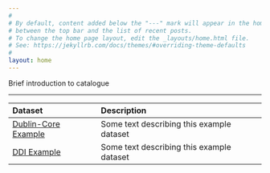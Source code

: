 ```yaml
---
#
# By default, content added below the "---" mark will appear in the home page
# between the top bar and the list of recent posts.
# To change the home page layout, edit the _layouts/home.html file.
# See: https://jekyllrb.com/docs/themes/#overriding-theme-defaults
#
layout: home
---
```


Brief introduction to catalogue

* * *


| Dataset | Description |
|:--------|:------------|
| [Dublin-Core Example](./dublin-core_example.html) | Some text describing this example dataset |
| [DDI Example](./ddi_example.html) | Some text describing this example dataset |

